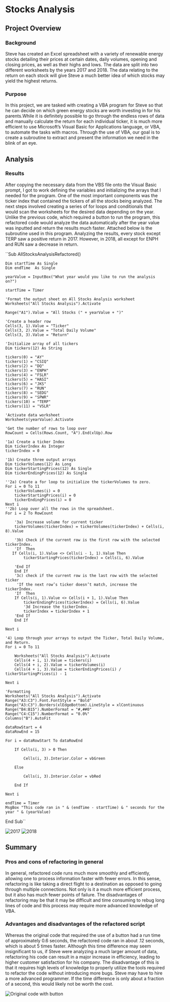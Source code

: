 # Stocks Analysis

## Project Overview

### Background

Steve has created an Excel spreadsheet with a variety of renewable energy stocks detailing their prices at certain dates, daily volumes, opening and closing prices, as well as their highs and lows. The data are split into two different worksheets by the years 2017 and 2018. The data relating to the return on each stock will give Steve a much better idea of which stocks may yield the highest returns. 

### Purpose

In this project, we are tasked with creating a VBA program for Steve so that he can decide on which green energy stocks are worth investing in for his parents.While it is definitely possible to go through the endless rows of data and manually calculate the return for each individual ticker, it is much more efficient to use Microsoft’s Visual Basic for Applications language, or VBA, to automate the tasks with macros. Through the use of VBA, our goal is to create a subroutine to extract and present the information we need in the blink of an eye.

## Analysis

### Results

After copying the necessary data from the VBS file onto the Visual Basic prompt, I got to work defining the variables and initializing the arrays that I needed for the program. One of the most important components was the ticker index that contained the tickers of all the stocks being analyzed. The next steps involved creating a series of for loops and conditionals that would scan the worksheets for the desired data depending on the year. Unlike the previous code, which required a button to run the program, this refactored code would analyze the data automatically after the year value was inputted and return the results much faster. Attached below is the subroutine used in this program. Analyzing the results, every stock except TERP saw a positive return in 2017. However, in 2018, all except for ENPH and RUN saw a decrease in return.

 ``Sub AllStocksAnalysisRefactored()

    Dim startTime As Single
    Dim endTime  As Single

    yearValue = InputBox("What year would you like to run the analysis on?")

    startTime = Timer
    
    'Format the output sheet on All Stocks Analysis worksheet
    Worksheets("All Stocks Analysis").Activate
    
    Range("A1").Value = "All Stocks (" + yearValue + ")"
    
    'Create a header row
    Cells(3, 1).Value = "Ticker"
    Cells(3, 2).Value = "Total Daily Volume"
    Cells(3, 3).Value = "Return"

    'Initialize array of all tickers
    Dim tickers(12) As String
    
    tickers(0) = "AY"
    tickers(1) = "CSIQ"
    tickers(2) = "DQ"
    tickers(3) = "ENPH"
    tickers(4) = "FSLR"
    tickers(5) = "HASI"
    tickers(6) = "JKS"
    tickers(7) = "RUN"
    tickers(8) = "SEDG"
    tickers(9) = "SPWR"
    tickers(10) = "TERP"
    tickers(11) = "VSLR"
    
    'Activate data worksheet
    Worksheets(yearValue).Activate
    
    'Get the number of rows to loop over
    RowCount = Cells(Rows.Count, "A").End(xlUp).Row
    
    '1a) Create a ticker Index
    Dim tickerIndex As Integer
    tickerIndex = 0

    '1b) Create three output arrays
    Dim tickerVolumes(12) As Long
    Dim tickerStartingPrices(12) As Single
    Dim tickerEndingPrices(12) As Single
    
    ''2a) Create a for loop to initialize the tickerVolumes to zero.
    For i = 0 To 11
        tickerVolumes(i) = 0
        tickerStartingPrices(i) = 0
        tickerEndingPrices(i) = 0
    Next i
    ''2b) Loop over all the rows in the spreadsheet.
    For i = 2 To RowCount
    
        '3a) Increase volume for current ticker
        tickerVolumes(tickerIndex) = tickerVolumes(tickerIndex) + Cells(i, 8).Value
        
        '3b) Check if the current row is the first row with the selected tickerIndex.
        'If  Then
       If Cells(i, 1).Value <> Cells(i - 1, 1).Value Then
            tickerStartingPrices(tickerIndex) = Cells(i, 6).Value
            
        'End If
        End If
        '3c) check if the current row is the last row with the selected ticker
         'If the next row’s ticker doesn’t match, increase the tickerIndex.
        'If  Then
        If Cells(i, 1).Value <> Cells(i + 1, 1).Value Then
            tickerEndingPrices(tickerIndex) = Cells(i, 6).Value
            '3d Increase the tickerIndex.
            tickerIndex = tickerIndex + 1
        'End If
        End If
    
    Next i
    
    '4) Loop through your arrays to output the Ticker, Total Daily Volume, and Return.
    For i = 0 To 11
        
        Worksheets("All Stocks Analysis").Activate
        Cells(4 + i, 1).Value = tickers(i)
        Cells(4 + i, 2).Value = tickerVolumes(i)
        Cells(4 + i, 3).Value = tickerEndingPrices(i) / tickerStartingPrices(i) - 1
        
    Next i
    
    'Formatting
    Worksheets("All Stocks Analysis").Activate
    Range("A3:C3").Font.FontStyle = "Bold"
    Range("A3:C3").Borders(xlEdgeBottom).LineStyle = xlContinuous
    Range("B4:B15").NumberFormat = "#,##0"
    Range("C4:C15").NumberFormat = "0.0%"
    Columns("B").AutoFit

    dataRowStart = 4
    dataRowEnd = 15

    For i = dataRowStart To dataRowEnd
        
        If Cells(i, 3) > 0 Then
            
            Cells(i, 3).Interior.Color = vbGreen
            
        Else
        
            Cells(i, 3).Interior.Color = vbRed
            
        End If
        
    Next i
 
    endTime = Timer
    MsgBox "This code ran in " & (endTime - startTime) & " seconds for the year " & (yearValue)

  End Sub``

![2017](/resources/VBA_Challenge_2017.png)
![2018](/resources/VBA_Challenge_2018.png)

## Summary

### Pros and cons of refactoring in general

In general, refactored code runs much more smoothly and efficiently, allowing one to process information faster with fewer errors. In this sense, refactoring is like taking a direct flight to a destination as opposed to going through multiple connections. Not only is it a much more efficient process, but it also has much fewer points of failure. The disadvantages of refactoring may be that it may be difficult and time consuming to rebug long lines of code and this process may require more advanced knowledge of VBA.

### Advantages and disadvantages of the refactored script

Whereas the original code that required the use of a button had a run time of approximately 0.6 seconds, the refactored code ran in about .12 seconds, which is about 5 times faster. Although this time difference may seem insignificant to us, if Steve were analyzing a much larger amount of data, refactoring his code can result in a major increase in efficiency, leading to higher customer satisfaction for his company. The disadvantage of this is that it requires high levels of knowledge to properly utilize the tools required to refactor the code without introducing more bugs. Steve may have to hire a more advanced programmer. If the time difference is only about a fraction of a second, this would likely not be worth the cost.

![Original code with button](/resources/original_analysis.png)
